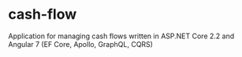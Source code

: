 # cash-flow
Application for managing cash flows written in ASP.NET Core 2.2 and Angular 7 (EF Core, Apollo, GraphQL, CQRS)
